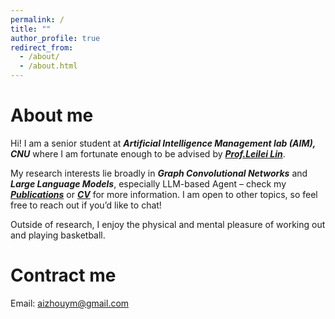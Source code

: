 ```yaml
---
permalink: /
title: ""
author_profile: true
redirect_from: 
  - /about/
  - /about.html
---
```


# About me 
Hi! I am a senior student at ***Artificial Intelligence Management lab (AIM), CNU*** where I am fortunate enough to be advised by ***[Prof.Leilei Lin](https://dblp.org/pid/159/6831.html)***.

My research interests lie broadly in ***Graph Convolutional Networks*** and ***Large Language Models***, especially LLM-based Agent – check my ***[Publications](../_pages/publications.md)*** or ***[CV](../Yingming_CV.pdf)*** for more information. I am open to other topics, so feel free to reach out if you’d like to chat!

Outside of research, I enjoy the physical and mental pleasure of working out and playing basketball.

# Contract me 
Email: aizhouym@gmail.com
